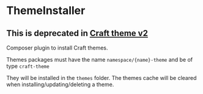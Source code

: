 # ThemeInstaller

## This is deprecated in [Craft theme v2](https://github.com/ryssbowh/craft-themes/tree/master)

Composer plugin to install Craft themes.

Themes packages must have the name `namespace/{name}-theme` and be of type `craft-theme`

They will be installed in the `themes` folder. The themes cache will be cleared when installing/updating/deleting a theme.